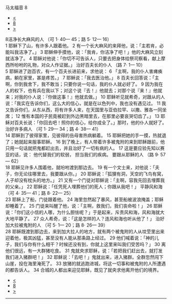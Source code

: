 ﻿





 马太福音 8




* [<](bible/MAT07.md)
* [8](bible/MAT.md)
* [>](bible/MAT09.md)



 
8洁净长大麻风的人 （可 1· 40— 45；路 5· 12— 16）  
1 耶稣下了山，有许多人跟着他。 
2 有一个长大麻风的来拜他，说：「主若肯，必能叫我洁净了。」 
3 耶稣伸手摸他，说：「我肯，你洁净了吧！」他的大麻风立刻就洁净了。 
4 耶稣对他说：「你切不可告诉人，只要去把身体给祭司察看，献上摩西所吩咐的礼物，对众人作证据。」 治好百夫长的仆人 （路 7· 1— 10）  
5 耶稣进了迦百农，有一个百夫长进前来，求他说： 
6 「主啊，我的仆人害瘫痪病，躺在家里，甚是疼苦。」 
7 耶稣说：「我去医治他。」 
8 百夫长回答说：「主啊，你到我舍下，我不敢当；只要你说一句话，我的仆人就必好了。 
9 因为我在人的权下，也有兵在我以下；对这个说『去！』他就去；对那个说『来！』他就来；对我的仆人说：『你做这事！』他就去做。」 
10 耶稣听见就希奇，对跟从的人说：「我实在告诉你们，这么大的信心，就是在以色列中，我也没有遇见过。 
11 我又告诉你们，从东从西，将有许多人来，在天国里与亚伯拉罕、以撒、雅各一同坐席； 
12 惟有本国的子民竟被赶到外边黑暗里去，在那里必要哀哭切齿了。」 
13 耶稣对百夫长说：「你回去吧！照你的信心，给你成全了。」那时，他的仆人就好了。 治好许多病人 （可 1· 29— 34；路 4· 38— 41）  
14 耶稣到了彼得家里，见彼得的岳母害热病躺着。 
15 耶稣把她的手一摸，热就退了；她就起来服事耶稣。 
16 到了晚上，有人带着许多被鬼附的来到耶稣跟前，他只用一句话就把鬼都赶出去，并且治好了一切有病的人。 
17 这是要应验先知以赛亚的话，说： 他代替我们的软弱， 担当我们的疾病。 要跟从耶稣的人 （路 9· 57— 62）  
18 耶稣见许多人围着他，就吩咐渡到那边去。 
19 有一个文士来，对他说：「夫子，你无论往哪里去，我要跟从你。」 
20 耶稣说：「狐狸有洞，天空的飞鸟有窝，人子却没有枕头的地方。」 
21 又有一个门徒对耶稣说：「主啊，容我先回去埋葬我的父亲。」 
22 耶稣说：「任凭死人埋葬他们的死人；你跟从我吧！」 平静风和海 （可 4· 35— 41；路 8· 22— 25）  
23 耶稣上了船，门徒跟着他。 
24 海里忽然起了暴风，甚至船被波浪掩盖；耶稣却睡着了。 
25 门徒来叫醒了他，说：「主啊，救我们，我们丧命啦！」 
26 耶稣说：「你们这小信的人哪，为什么胆怯呢？」于是起来，斥责风和海，风和海就大大地平静了。 
27 众人希奇，说：「这是怎样的人？连风和海也听从他了！」 治好加大拉被鬼附的人 （可 5· 1— 20；路 8· 26— 39）  
28 耶稣既渡到那边去，来到加大拉人的地方，就有两个被鬼附的人从坟茔里出来迎着他，极其凶猛，甚至没有人能从那条路上经过。 
29 他们喊着说：「神的儿子，我们与你有什么相干？时候还没有到，你就上这里来叫我们受苦吗？」 
30 离他们很远，有一大群猪吃食。 
31 鬼就央求耶稣，说：「若把我们赶出去，就打发我们进入猪群吧！」 
32 耶稣说：「去吧！」鬼就出来，进入猪群。全群忽然闯下山崖，投在海里淹死了。 
33 放猪的就逃跑进城，将这一切事和被鬼附的人所遭遇的都告诉人。 
34 合城的人都出来迎见耶稣，既见了就央求他离开他们的境界。 
* [<](bible/MAT07.md)
* [8](bible/MAT.md)
* [>](bible/MAT09.md)





---









